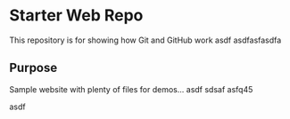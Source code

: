 # Starter Web Repo

This repository is for showing how Git and GitHub work
asdf
asdfasfasdfa

## Purpose

Sample website with plenty of files for demos...
asdf
sdsaf
asfq45

asdf
